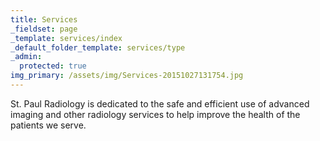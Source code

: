 ```yaml
---
title: Services
_fieldset: page
_template: services/index
_default_folder_template: services/type
_admin:
  protected: true
img_primary: /assets/img/Services-20151027131754.jpg
---
```

<p>St. Paul Radiology is dedicated to the safe and efficient use of advanced imaging and other radiology services to help improve the health of the patients we serve.</p>